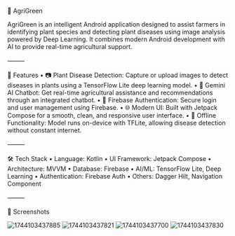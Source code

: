 🌿 AgriGreen

AgriGreen is an intelligent Android application designed to assist farmers in identifying plant species and detecting plant diseases using image analysis powered by Deep Learning. It combines modern Android development with AI to provide real-time agricultural support.

⸻

📱 Features
	•	📷 Plant Disease Detection: Capture or upload images to detect diseases in plants using a TensorFlow Lite deep learning model.
	•	🤖 Gemini AI Chatbot: Get real-time agricultural assistance and recommendations through an integrated chatbot.
	•	🔐 Firebase Authentication: Secure login and user management using Firebase.
	•	🌐 Modern UI: Built with Jetpack Compose for a smooth, clean, and responsive user interface.
	•	🧠 Offline Functionality: Model runs on-device with TFLite, allowing disease detection without constant internet.

⸻

🛠️ Tech Stack
	•	Language: Kotlin
	•	UI Framework: Jetpack Compose
	•	Architecture: MVVM
	•	Database: Firebase
	•	AI/ML: TensorFlow Lite, Deep Learning
	•	Authentication: Firebase Auth
	•	Others: Dagger Hilt, Navigation Component

⸻

🚀 Screenshots



![1744103437885](https://github.com/user-attachments/assets/5534c92b-0609-4f56-9bae-d615ec9aaee5) ![1744103437821](https://github.com/user-attachments/assets/89ecce73-041d-4391-963e-8f4149cd4fd3)
![1744103437700](https://github.com/user-attachments/assets/e5db8de7-d812-4475-9c10-abd5183dfb9c) ![1744103437830](https://github.com/user-attachments/assets/9156340e-bf4b-48f9-8112-bb036e626f34)

